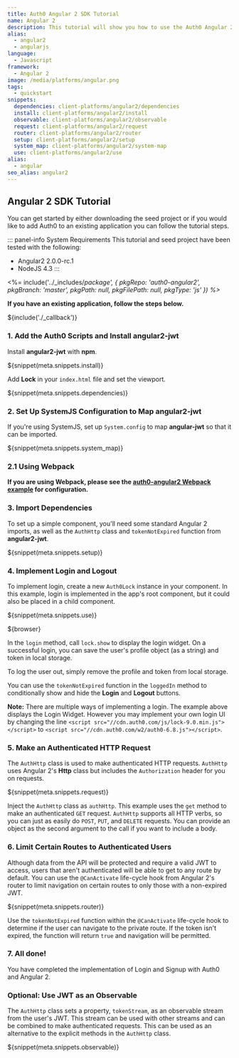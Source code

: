```yaml
---
title: Auth0 Angular 2 SDK Tutorial
name: Angular 2
description: This tutorial will show you how to use the Auth0 Angular 2 SDK to add authentication and authorization to your web app.
alias:
  - angular2
  - angularjs
language:
  - Javascript
framework:
  - Angular 2
image: /media/platforms/angular.png
tags:
  - quickstart
snippets:
  dependencies: client-platforms/angular2/dependencies
  install: client-platforms/angular2/install
  observable: client-platforms/angular2/observable
  request: client-platforms/angular2/request
  router: client-platforms/angular2/router
  setup: client-platforms/angular2/setup
  system_map: client-platforms/angular2/system-map
  use: client-platforms/angular2/use
alias:
  - angular
seo_alias: angular2
---
```


## Angular 2 SDK Tutorial
You can get started by either downloading the seed project or if you would like to add Auth0 to an existing application you can follow the tutorial steps.

::: panel-info System Requirements
This tutorial and seed project have been tested with the following:
* Angular2 2.0.0-rc.1
* NodeJS 4.3
:::

<%= include('../_includes/_package', {
  pkgRepo: 'auth0-angular2',
  pkgBranch: 'master',
  pkgPath: null,
  pkgFilePath: null,
  pkgType: 'js'
}) %>_

**If you have an existing application, follow the steps below.**

${include('./\_callback')}

### 1. Add the Auth0 Scripts and Install angular2-jwt

Install **angular2-jwt** with **npm**.

${snippet(meta.snippets.install)}

Add **Lock** in your `index.html` file and set the viewport.

${snippet(meta.snippets.dependencies)}

### 2. Set Up SystemJS Configuration to Map angular2-jwt

If you're using SystemJS, set up `System.config` to map **angular-jwt** so that it can be imported.

${snippet(meta.snippets.system_map)}

### 2.1 Using Webpack

**If you are using Webpack, please see the [auth0-angular2 Webpack example](https://github.com/auth0/auth0-angular2/tree/master/webpack) for configuration.**

### 3. Import Dependencies

To set up a simple component, you'll need some standard Angular 2 imports, as well as the `AuthHttp` class and `tokenNotExpired` function from **angular2-jwt**.

${snippet(meta.snippets.setup)}

### 4. Implement Login and Logout

To implement login, create a new `Auth0Lock` instance in your component. In this example, login is implemented in the app's root component, but it could also be placed in a child component.

${snippet(meta.snippets.use)}

${browser}

In the `login` method, call `lock.show` to display the login widget. On a successful login, you can save the user's profile object (as a string) and token in local storage.

To log the user out, simply remove the profile and token from local storage.

You can use the `tokenNotExpired` function in the `loggedIn` method to conditionally show and hide the **Login** and **Logout** buttons.

__Note:__ There are multiple ways of implementing a login. The example above displays the Login Widget. However you may implement your own login UI by changing the line `<script src="//cdn.auth0.com/js/lock-9.0.min.js"></script>` to `<script src="//cdn.auth0.com/w2/auth0-6.8.js"></script>`.

### 5. Make an Authenticated HTTP Request

The `AuthHttp` class is used to make authenticated HTTP requests. `AuthHttp` uses Angular 2's **Http** class but includes the `Authorization` header for you on requests.

${snippet(meta.snippets.request)}

Inject the `AuthHttp` class as `authHttp`. This example uses the `get` method to make an authenticated `GET` request. `AuthHttp` supports all HTTP verbs, so you can just as easily do `POST`, `PUT`, and `DELETE` requests. You can provide an object as the second argument to the call if you want to include a body.

### 6. Limit Certain Routes to Authenticated Users

Although data from the API will be protected and require a valid JWT to access, users that aren't authenticated will be able to get to any route by default. You can use the `@CanActivate` life-cycle hook from Angular 2's router to limit navigation on certain routes to only those with a non-expired JWT.

${snippet(meta.snippets.router)}

Use the `tokenNotExpired` function within the `@CanActivate` life-cycle hook to determine if the user can navigate to the private route. If the token isn't expired, the function will return `true` and navigation will be permitted.

### 7. All done!

You have completed the implementation of Login and Signup with Auth0 and Angular 2.

### Optional: Use JWT as an Observable

The `AuthHttp` class sets a property, `tokenStream`, as an observable stream from the user's JWT. This stream can be used with other streams and can be combined to make authenticated requests. This can be used as an alternative to the explicit methods in the `AuthHttp` class.

${snippet(meta.snippets.observable)}
